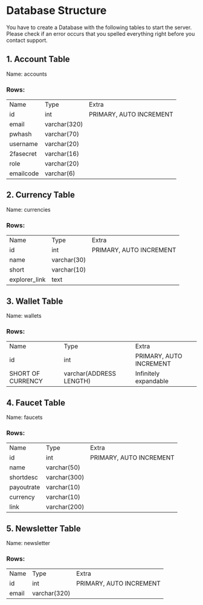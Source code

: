 <h1>Database Structure</h1>
You have to create a Database with the following tables to start the server. 
Please check if an error occurs that you spelled everything right before you contact support.
<h2>1. Account Table</h2>
Name: accounts

<h3>Rows:</h3>

<table>
<tr>
<td>Name</td>
<td>Type</td>
<td>Extra</td>
</tr>
<tr>
<td>id</td>
<td>int</td>
<td>PRIMARY, AUTO INCREMENT</td>
</tr>
<tr>
<td>email</td>
<td>varchar(320)</td>
<td></td>
</tr>
<tr>
<td>pwhash</td>
<td>varchar(70)</td>
<td></td>
</tr>
<tr>
<td>username</td>
<td>varchar(20)</td>
<td></td>
</tr>
<tr>
<td>2fasecret</td>
<td>varchar(16)</td>
<td></td>
</tr>
<tr>
<td>role</td>
<td>varchar(20)</td>
<td></td>
</tr>
<tr>
<td>emailcode</td>
<td>varchar(6)</td>
<td></td>
</tr>
</table>

<h2>2. Currency Table</h2>
Name: currencies

<h3>Rows:</h3>

<table>
<tr>
<td>Name</td>
<td>Type</td>
<td>Extra</td>
</tr>
<tr>
<td>id</td>
<td>int</td>
<td>PRIMARY, AUTO INCREMENT</td>
</tr>
<tr>
<td>name</td>
<td>varchar(30)</td>
<td></td>
</tr>
<tr>
<td>short</td>
<td>varchar(10)</td>
<td></td>
</tr>
<tr>
<td>explorer_link</td>
<td>text</td>
<td></td>
</tr>
</table>

<h2>3. Wallet Table</h2>
Name: wallets

<h3>Rows:</h3>

<table>
<tr>
<td>Name</td>
<td>Type</td>
<td>Extra</td>
</tr>
<tr>
<td>id</td>
<td>int</td>
<td>PRIMARY, AUTO INCREMENT</td>
</tr>
<tr>
<td>SHORT OF CURRENCY</td>
<td>varchar(ADDRESS LENGTH)</td>
<td>Infinitely expandable</td>
</tr>
</table>

<h2>4. Faucet Table</h2>
Name: faucets

<h3>Rows:</h3>

<table>
<tr>
<td>Name</td>
<td>Type</td>
<td>Extra</td>
</tr>
<tr>
<td>id</td>
<td>int</td>
<td>PRIMARY, AUTO INCREMENT</td>
</tr>
<tr>
<td>name</td>
<td>varchar(50)</td>
<td></td>
</tr>
<tr>
<td>shortdesc</td>
<td>varchar(300)</td>
<td></td>
</tr>
<tr>
<td>payoutrate</td>
<td>varchar(10)</td>
<td></td>
</tr>
<tr>
<td>currency</td>
<td>varchar(10)</td>
<td></td>
</tr>
<tr>
<td>link</td>
<td>varchar(200)</td>
<td></td>
</tr>
</table>

<h2>5. Newsletter Table</h2>
Name: newsletter

<h3>Rows:</h3>

<table>
<tr>
<td>Name</td>
<td>Type</td>
<td>Extra</td>
</tr>
<tr>
<td>id</td>
<td>int</td>
<td>PRIMARY, AUTO INCREMENT</td>
</tr>
<tr>
<td>email</td>
<td>varchar(320)</td>
<td></td>
</tr>
</table>
